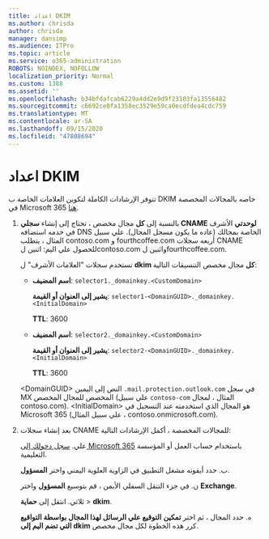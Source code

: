 ```yaml
---
title: اعداد DKIM
ms.author: chrisda
author: chrisda
manager: dansimp
ms.audience: ITPro
ms.topic: article
ms.service: o365-administration
ROBOTS: NOINDEX, NOFOLLOW
localization_priority: Normal
ms.custom: 1388
ms.assetid: ''
ms.openlocfilehash: b34bfdafcab6229a4dd2e9d9f23103fa13556482
ms.sourcegitcommit: c6692ce0fa1358ec3529e59ca0ecdfdea4cdc759
ms.translationtype: MT
ms.contentlocale: ar-SA
ms.lasthandoff: 09/15/2020
ms.locfileid: "47808694"
---
```

# <a name="setup-dkim"></a>اعداد DKIM

تتوفر الإرشادات الكاملة لتكوين العلامات الخاصة ب DKIM خاصه بالمجالات المخصصة في Microsoft 365 [هنا](https://docs.microsoft.com/microsoft-365/security/office-365-security/use-dkim-to-validate-outbound-email#steps-you-need-to-do-to-manually-set-up-dkim).

1. بالنسبة إلى **كل** مجال مخصص ، تحتاج إلى إنشاء **سجلي CNAME لوحدتي** الأشرف في خدمه استضافه DNS الخاصة بمجالك (عاده ما يكون مسجل المجال). علي سبيل المثال ، يتطلب contoso.com و fourthcoffee.com أربعه سجلات CNAME للحصول علي اليم: اثنين لcontoso.com واثنين لfourthcoffee.com.

   تستخدم سجلات "العلامات الأشرف" ل **dkim كل** مجال مخصص التنسيقات التالية:

   - **اسم المضيف**: `selector1._domainkey.<CustomDomain>`

     **يشير إلى العنوان أو القيمة**: `selector1-<DomainGUID>._domainkey.<InitialDomain>`

     **TTL**: 3600

   - **اسم المضيف**: `selector2._domainkey.<CustomDomain>`

     **يشير إلى العنوان أو القيمة**: `selector2-<DomainGUID>._domainkey.<InitialDomain>`

     **TTL**: 3600

   \<DomainGUID\> النص إلى اليمين `.mail.protection.outlook.com` في سجل MX المخصص للمجال المخصص (علي سبيل `contoso-com` المثال ، لمجال contoso.com). \<InitialDomain\> هو المجال الذي استخدمته عند التسجيل في Microsoft 365 (علي سبيل المثال ، contoso.onmicrosoft.com).

2. بعد إنشاء سجلات CNAME للمجالات المخصصة ، أكمل الإرشادات التالية:

   علي. [سجل دخولك إلى Microsoft 365](https://support.office.microsoft.com/article/e9eb7d51-5430-4929-91ab-6157c5a050b4) باستخدام حساب العمل أو المؤسسة التعليمية.

   ب. حدد أيقونه مشغل التطبيق في الزاوية العلوية اليمني واختر **المسؤول**.

   ن. في جزء التنقل السفلي الأيمن ، قم بتوسيع **المسؤول** واختر **Exchange**.

   ثلاثي. انتقل إلى **حماية**  >  **dkim**.

   ه. حدد المجال ، ثم اختر **تمكين** **التوقيع علي الرسائل لهذا المجال بواسطة التواقيع التي تضم اليم إلى dkim** كرر هذه الخطوة لكل مجال مخصص.
